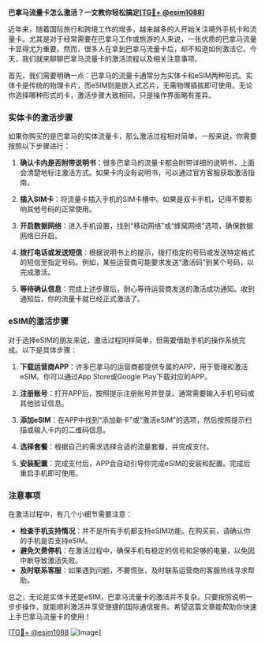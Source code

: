 **巴拿马流量卡怎么激活？一文教你轻松搞定[[TG💪+ @esim1088](https://t.me/s/esim1088)]**

近年来，随着国际旅行和跨境工作的增多，越来越多的人开始关注境外手机卡和流量卡。尤其是对于经常需要在巴拿马工作或旅游的人来说，一张优质的巴拿马流量卡显得尤为重要。然而，很多人在拿到巴拿马流量卡后，却不知道如何激活它。今天，我们就来聊聊巴拿马流量卡的激活流程以及相关注意事项。

首先，我们需要明确一点：巴拿马的流量卡通常分为实体卡和eSIM两种形式。实体卡是传统的物理卡片，而eSIM则是嵌入式芯片，无需物理插拔即可使用。无论你选择哪种形式的卡，激活步骤大致相同，只是操作界面略有差异。

### 实体卡的激活步骤

如果你购买的是巴拿马的实体流量卡，那么激活过程相对简单。一般来说，你需要按照以下步骤进行：

1. **确认卡内是否附带说明书**：很多巴拿马的流量卡都会附带详细的说明书，上面会清楚地标注激活方式。如果卡内没有说明书，可以通过官方客服获取激活指南。

2. **插入SIM卡**：将流量卡插入手机的SIM卡槽中。如果是双卡手机，记得不要影响其他号码的正常使用。

3. **开启数据网络**：进入手机设置，找到“移动网络”或“蜂窝网络”选项，确保数据网络已开启。

4. **拨打电话或发送短信**：根据说明书上的提示，拨打指定的号码或发送特定格式的短信至指定号码。例如，某些运营商可能要求发送“激活码”到某个号码，以完成激活。

5. **等待确认信息**：完成上述步骤后，耐心等待运营商发送的激活成功通知。收到通知后，你的流量卡就已经正式激活了。

### eSIM的激活步骤

对于选择eSIM的朋友来说，激活过程同样简单，但需要借助手机的操作系统完成。以下是具体步骤：

1. **下载运营商APP**：许多巴拿马的运营商都提供专属的APP，用于管理和激活eSIM。你可以通过App Store或Google Play下载对应的APP。

2. **注册账号**：打开APP后，按照提示注册账号并登录。通常需要输入手机号码或其他验证信息。

3. **添加eSIM**：在APP中找到“添加新卡”或“激活eSIM”的选项，然后按照提示扫描或输入卡内的二维码信息。

4. **选择套餐**：根据自己的需求选择合适的流量套餐，并完成支付。

5. **安装配置**：完成支付后，APP会自动引导你完成eSIM的安装和配置。完成后重启手机即可使用。

### 注意事项

在激活过程中，有几个小细节需要注意：

- **检查手机支持情况**：并不是所有手机都支持eSIM功能。在购买前，请确认你的手机是否支持eSIM。
- **避免欠费停机**：在激活过程中，确保手机有稳定的信号和足够的电量，以免因中断导致激活失败。
- **及时联系客服**：如果遇到问题，不要慌张，及时联系运营商的客服热线寻求帮助。

总之，无论是实体卡还是eSIM，巴拿马流量卡的激活并不复杂。只要按照说明一步步操作，就能顺利激活并享受便捷的国际通信服务。希望这篇文章能帮助你快速上手巴拿马流量卡的使用！

[[TG💪+ @esim1088](https://t.me/s/esim1088) ![Image](https://i.postimg.cc/4NQfJmqS/Snipaste-2025-05-13-00-14-12.png)]